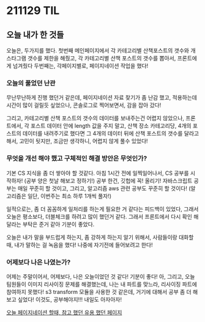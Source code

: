 # 211129 TIL

## 오늘 내가 한 것들
오늘은, 두가지를 했다.
첫번째 메인페이지에서 각 카테고리별 산책포스트의 갯수와 개스타그램 갯수를  제한을 해줬고, 
각 카테고리별 산책 포스트의 갯수를 뽑아서, 
프론트에게 넘겨줬다
두번째는, 각페이지별로, 페이지네이션 작업을 했다!

### 오늘의 풀었던 난관
무난무난하게 진행 했던거 같은데, 
페이지네이션 자료 찾기가 좀 난감 했고,
적용하는데 시간이 많이 걸릴듯 싶었으나,
콘솔로그로 찍어보면서, 감을 잡아 갔다!

그리고, 
카테고리별 산책 포스트의 갯수의 데이터를 보내주는건 어렵지 않았으나, 
프론트에서, 각 포스트 데이터 안에 length 값을 주지 말고, 
산책 장소 카테고리당, 4개의 포스트의 데이터를 내려주기로 했다면 
그 4개의 데이터 뒤에 산책 포스트의 갯수를 달라고 해서, 
고민이 됫지만, 조금만 생각하니, 어렵지 않게 풀수 있었다!

### 무엇을 개선 해야 했고 구체적인 해결 방안은 무엇인가?
기본 CS 지식을 좀 더 쌓아야 할 것같다.
아침 1시간 전에 일찍일어나서, CS 공부를 시작하자! (공부 양은 첫날 해보고 정하기!) 
공부 한건, 깃헙에 꼭! 올리기!
자바스크립트 공부는 매일 꾸준히 할 것이고,
그리고, 알고리즘 aws 관련 공부도 꾸준히 할 것이다! 
(알고리즘은 일단, 이번주는 최소 하루 1개씩 풀자!)

일적으로는,
좀 더 꼼꼼하게 일처리를 하는게 필요한 거 같다는 피드백이 있었다,
그래서 오늘은 평소보다, 더블체크를 하려고 많이 했던거 같다.
그래서 프론트에서 다시 확인 해달라는 부탁은 준거 같아 기분이 좋았다.

오늘은 내가 말을 부드럽게 하는지, 
좀 강하게 하는지 알기 위해서,
사람들이랑 대화할때, 내가 말하는 걸 녹음을 했다!
나중에 자기전에 들어보려고 한다!


### 어제보다 나은 나였는가?
어제는 주말이어서, 어제보다, 나은 오늘이었던 것 같다!
기분이 좋다!
아, 그리고, 오늘 팀원들이 이미지 리사이징 문제를 해결했는데,
나는 내 파트를 맞느라, 리사이징 파트에 참여하지 못했다!
s3 transform 모듈을 사용한 것 같은데,
거기에 대해서 공부 좀 더 해보고 싶었다!
이것도, 공부해야지!!!
내일도 아자아자!

 

[오늘 페이지네이션 할때, 참고 했던 유용 했던 페이지](https://hidelryn.github.io/2018/06/24/nodejs-paging/5)  